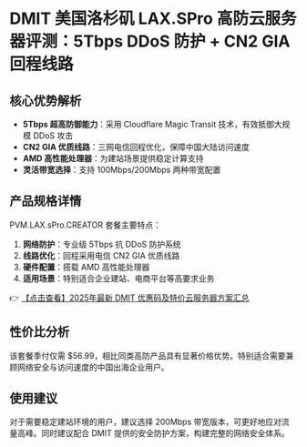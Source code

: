 # DMIT 美国洛杉矶 LAX.SPro 高防云服务器评测：5Tbps DDoS 防护 + CN2 GIA 回程线路

## 核心优势解析

- **5Tbps 超高防御能力**：采用 Cloudflare Magic Transit 技术，有效抵御大规模 DDoS 攻击
- **CN2 GIA 优质线路**：三网电信回程优化，保障中国大陆访问速度
- **AMD 高性能处理器**：为建站场景提供稳定计算支持
- **灵活带宽选择**：支持 100Mbps/200Mbps 两种带宽配置

## 产品规格详情

PVM.LAX.sPro.CREATOR 套餐主要特点：

1. **网络防护**：专业级 5Tbps 抗 DDoS 防护系统
2. **线路优化**：回程采用电信 CN2 GIA 优质线路
3. **硬件配置**：搭载 AMD 高性能处理器
4. **适用场景**：特别适合企业建站、电商平台等高要求业务

👉 [【点击查看】2025年最新 DMIT 优惠码及特价云服务器方案汇总](https://bit.ly/dmit_coupon)

## 性价比分析

该套餐季付仅需 $56.99，相比同类高防产品具有显著价格优势。特别适合需要兼顾网络安全与访问速度的中国出海企业用户。

## 使用建议

对于需要稳定建站环境的用户，建议选择 200Mbps 带宽版本，可更好地应对流量高峰。同时建议配合 DMIT 提供的安全防护方案，构建完整的网络安全体系。